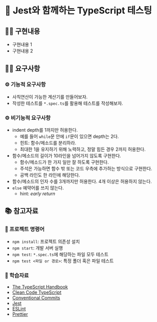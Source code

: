 # 🐯 Jest와 함께하는 TypeScript 테스팅

## 👩‍💻 구현내용

- 구현내용 1
- 구현내용 2

## 👨‍🏫 요구사항

### ⚙️ 기능적 요구사항

- 사칙연산이 가능한 계산기를 만들어보자.
- 작성한 테스트를 `*.spec.ts`를 활용해 테스트를 작성해보자.

### ⚙️ 비기능적 요구사항

- indent depth를 1까지만 허용한다.
  - 예를 들어 `while`문 안에 `if`문이 있으면 depth는 2다.
  - 힌트: 함수/메소드를 분리하라.
  - 최대한 1을 유지하기 위해 노력하고, 정말 힘든 경우 2까지 허용한다.
- 함수/메소드의 길이가 10라인을 넘어가지 않도록 구현한다.
  - 함수/메소드가 한 가지 일만 잘 하도록 구현한다.
  - 주석은 가능하면 함수 밖 또는 코드 우측에 추가하는 방식으로 구현한다.
  - 공백 라인도 한 라인에 해당한다.
- 함수/메소드의 인자 수를 3개까지만 허용한다. 4개 이상은 허용하지 않는다.
- `else` 예약어를 쓰지 않는다.
  - hint: _early return_

## 📚 참고자료

### 🔨 프로젝트 명령어

- `npm install`: 프로젝트 의존성 설치
- `npm start`: 개발 서버 실행
- `npm test`: `*.spec.ts`에 해당하는 파일 모두 테스트
- `npm test <파일 or 경로>`: 특정 폴더 혹은 파일 테스트

### 📄 학습자료

- [The TypeScript Handbook](https://www.typescriptlang.org/docs/handbook/intro.html)
- [Clean Code TypeScript](https://github.com/labs42io/clean-code-typescript)
- [Conventional Commits](https://www.conventionalcommits.org/en/v1.0.0/#summary)
- [Jest](https://jestjs.io/)
- [ESLint](https://eslint.org/)
- [Prettier](https://prettier.io/)
